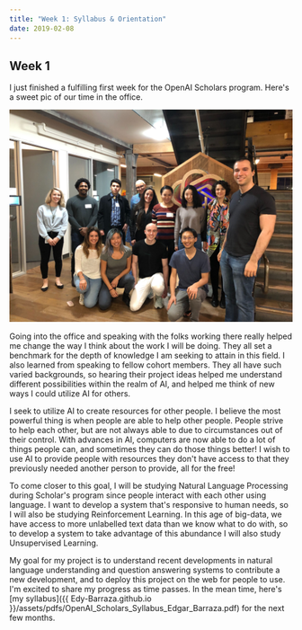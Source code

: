 ```yaml
---
title: "Week 1: Syllabus & Orientation"
date: 2019-02-08
---
```

## Week 1 
I just finished a fulfilling first week for the OpenAI Scholars program. Here's a 
sweet pic of our time in the office. 

![group photo](/assets/images/group_photo.jpg)

Going into the office and speaking with the folks working there really helped me 
change the way I think about the work I will be doing. They all set a benchmark for the 
depth of knowledge I am seeking to attain in this field. I also learned from 
speaking to fellow cohort members. They all have such varied backgrounds, so 
hearing their project ideas helped me understand different possibilities within the 
realm of AI, and helped me think of new ways I could utilize AI for others. 

I seek to utilize AI to create resources for other people. I believe the most powerful 
thing is when people are able to help other people. People strive to help
each other, but are not always able to due to circumstances out of their control. With 
advances in AI, computers are now able to do a lot of things people can, and sometimes 
they can do those things better! I wish to use AI to provide people with resources 
they don't have access to that they previously needed another person to provide, 
all for the free! 

To come closer to this goal, I will be studying Natural Language Processing 
during Scholar's program since people interact with each other using language. 
I want to develop a system that's responsive to human needs, so I will also be 
studying Reinforcement Learning. In this age of big-data, we have access to more unlabelled text data than
we know what to do with, so to develop a system to take advantage of this abundance 
I will also study Unsupervised Learning. 

My goal for my project is to understand recent developments in natural language understanding
and question answering systems to contribute a new development, and to deploy 
this project on the web for people to use. I'm  excited to share my progress as time
passes. In the mean time, here's [my syllabus]({{ Edy-Barraza.github.io }}/assets/pdfs/OpenAI_Scholars_Syllabus_Edgar_Barraza.pdf) 
for the next few months. 
